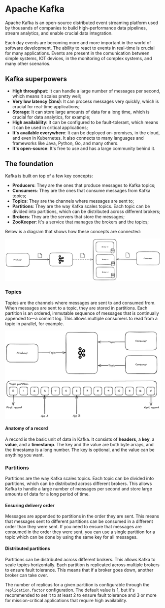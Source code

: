 # Apache Kafka 

Apache Kafka is an open-source distributed event streaming platform used by thousands of companies to build high-performance data pipelines, stream analytics, and enable crucial data integration.

Each day events are becoming more and more important in the world of software development. The ability to react to events in real-time is crucial for many applications. Events are present in the comunication between simple systems, IOT devices, in the monitoring of complex systems, and many other scenarios.

## Kafka superpowers

- **High throughput**: It can handle a large number of messages per second, which means it scales pretty well;
- **Very low latency (2ms)**: It can process messages very quickly, which is crucial for real-time applications;
- **Storage**: It can store large amounts of data for a long time, which is crucial for data analytics, for example;
- **High availability**: It can be configured to be fault-tolerant, which means it can be used in critical applications;
- **It's available everywhere**: It can be deployed on-premises, in the cloud, and even in Kubernetes. It also connects to many languages and frameworks like Java, Python, Go, and many others.
- **It's open-source**: It's free to use and has a large community behind it.

## The foundation

Kafka is built on top of a few key concepts:

- **Producers**: They are the ones that produce messages to Kafka topics;
- **Consumers**: They are the ones that consume messages from Kafka topics;
- **Topics**: They are the channels where messages are sent to;
- **Partitions**: They are the way Kafka scales topics. Each topic can be divided into partitions, which can be distributed across different brokers;
- **Brokers**: They are the servers that store the messages;
- **ZooKeeper**: It's a service that manages the brokers and the topics;

Below is a diagram that shows how these concepts are connected:

![Kafka architecture](./docs/images/kafka-architecture.png)

### Topics

Topics are the channels where messages are sent to and consumed from. When messages are sent to a topic, they are stored in partitions. Each partition is an ordered, immutable sequence of messages that is continually appended to—a commit log. This allows multiple consumers to read from a topic in parallel, for example.

![topics](./docs/images/topics.png)

#### Anatomy of a record

A record is the basic unit of data in Kafka. It consists of **headers**, a **key**, a **value**, and a **timestamp**. The key and the value are both byte arrays, and the timestamp is a long number. The key is optional, and the value can be anything you want.

### Partitions

Partitions are the way Kafka scales topics. Each topic can be divided into partitions, which can be distributed across different brokers. This allows Kafka to handle a large number of messages per second and store large amounts of data for a long period of time.

#### Ensuring delivery order

Messages are appended to partitions in the order they are sent. This means that messages sent to different partitions can be consumed in a different order than they were sent. If you need to ensure that messages are consumed in the order they were sent, you can use a single partition for a topic which can be done by using the same key for all messages.

#### Distributed partitions

Partitions can be distributed across different brokers. This allows Kafka to scale topics horizontally. Each partition is replicated across multiple brokers to ensure fault tolerance. This means that if a broker goes down, another broker can take over.
 
The number of replicas for a given partition is configurable through the `replication.factor` configuration. The default value is 1, but it's recommended to set it to at least 2 to ensure fault tolerance and 3 or more for mission-critical applications that require high availability.
